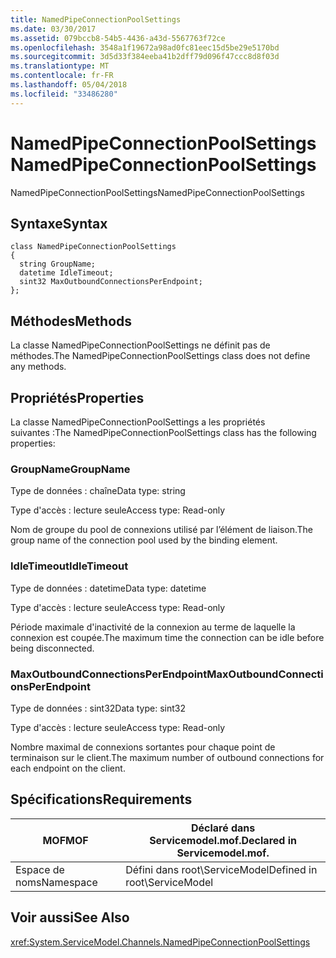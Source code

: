 ```yaml
---
title: NamedPipeConnectionPoolSettings
ms.date: 03/30/2017
ms.assetid: 079bccb8-54b5-4436-a43d-5567763f72ce
ms.openlocfilehash: 3548a1f19672a98ad0fc81eec15d5be29e5170bd
ms.sourcegitcommit: 3d5d33f384eeba41b2dff79d096f47ccc8d8f03d
ms.translationtype: MT
ms.contentlocale: fr-FR
ms.lasthandoff: 05/04/2018
ms.locfileid: "33486280"
---
```

# <a name="namedpipeconnectionpoolsettings"></a><span data-ttu-id="0bf13-102">NamedPipeConnectionPoolSettings</span><span class="sxs-lookup"><span data-stu-id="0bf13-102">NamedPipeConnectionPoolSettings</span></span>
<span data-ttu-id="0bf13-103">NamedPipeConnectionPoolSettings</span><span class="sxs-lookup"><span data-stu-id="0bf13-103">NamedPipeConnectionPoolSettings</span></span>  
  
## <a name="syntax"></a><span data-ttu-id="0bf13-104">Syntaxe</span><span class="sxs-lookup"><span data-stu-id="0bf13-104">Syntax</span></span>  
  
```  
class NamedPipeConnectionPoolSettings  
{  
  string GroupName;  
  datetime IdleTimeout;  
  sint32 MaxOutboundConnectionsPerEndpoint;  
};  
```  
  
## <a name="methods"></a><span data-ttu-id="0bf13-105">Méthodes</span><span class="sxs-lookup"><span data-stu-id="0bf13-105">Methods</span></span>  
 <span data-ttu-id="0bf13-106">La classe NamedPipeConnectionPoolSettings ne définit pas de méthodes.</span><span class="sxs-lookup"><span data-stu-id="0bf13-106">The NamedPipeConnectionPoolSettings class does not define any methods.</span></span>  
  
## <a name="properties"></a><span data-ttu-id="0bf13-107">Propriétés</span><span class="sxs-lookup"><span data-stu-id="0bf13-107">Properties</span></span>  
 <span data-ttu-id="0bf13-108">La classe NamedPipeConnectionPoolSettings a les propriétés suivantes :</span><span class="sxs-lookup"><span data-stu-id="0bf13-108">The NamedPipeConnectionPoolSettings class has the following properties:</span></span>  
  
### <a name="groupname"></a><span data-ttu-id="0bf13-109">GroupName</span><span class="sxs-lookup"><span data-stu-id="0bf13-109">GroupName</span></span>  
 <span data-ttu-id="0bf13-110">Type de données : chaîne</span><span class="sxs-lookup"><span data-stu-id="0bf13-110">Data type: string</span></span>  
  
 <span data-ttu-id="0bf13-111">Type d'accès : lecture seule</span><span class="sxs-lookup"><span data-stu-id="0bf13-111">Access type: Read-only</span></span>  
  
 <span data-ttu-id="0bf13-112">Nom de groupe du pool de connexions utilisé par l’élément de liaison.</span><span class="sxs-lookup"><span data-stu-id="0bf13-112">The group name of the connection pool used by the binding element.</span></span>  
  
### <a name="idletimeout"></a><span data-ttu-id="0bf13-113">IdleTimeout</span><span class="sxs-lookup"><span data-stu-id="0bf13-113">IdleTimeout</span></span>  
 <span data-ttu-id="0bf13-114">Type de données : datetime</span><span class="sxs-lookup"><span data-stu-id="0bf13-114">Data type: datetime</span></span>  
  
 <span data-ttu-id="0bf13-115">Type d'accès : lecture seule</span><span class="sxs-lookup"><span data-stu-id="0bf13-115">Access type: Read-only</span></span>  
  
 <span data-ttu-id="0bf13-116">Période maximale d'inactivité de la connexion au terme de laquelle la connexion est coupée.</span><span class="sxs-lookup"><span data-stu-id="0bf13-116">The maximum time the connection can be idle before being disconnected.</span></span>  
  
### <a name="maxoutboundconnectionsperendpoint"></a><span data-ttu-id="0bf13-117">MaxOutboundConnectionsPerEndpoint</span><span class="sxs-lookup"><span data-stu-id="0bf13-117">MaxOutboundConnectionsPerEndpoint</span></span>  
 <span data-ttu-id="0bf13-118">Type de données : sint32</span><span class="sxs-lookup"><span data-stu-id="0bf13-118">Data type: sint32</span></span>  
  
 <span data-ttu-id="0bf13-119">Type d'accès : lecture seule</span><span class="sxs-lookup"><span data-stu-id="0bf13-119">Access type: Read-only</span></span>  
  
 <span data-ttu-id="0bf13-120">Nombre maximal de connexions sortantes pour chaque point de terminaison sur le client.</span><span class="sxs-lookup"><span data-stu-id="0bf13-120">The maximum number of outbound connections for each endpoint on the client.</span></span>  
  
## <a name="requirements"></a><span data-ttu-id="0bf13-121">Spécifications</span><span class="sxs-lookup"><span data-stu-id="0bf13-121">Requirements</span></span>  
  
|<span data-ttu-id="0bf13-122">MOF</span><span class="sxs-lookup"><span data-stu-id="0bf13-122">MOF</span></span>|<span data-ttu-id="0bf13-123">Déclaré dans Servicemodel.mof.</span><span class="sxs-lookup"><span data-stu-id="0bf13-123">Declared in Servicemodel.mof.</span></span>|  
|---------|-----------------------------------|  
|<span data-ttu-id="0bf13-124">Espace de noms</span><span class="sxs-lookup"><span data-stu-id="0bf13-124">Namespace</span></span>|<span data-ttu-id="0bf13-125">Défini dans root\ServiceModel</span><span class="sxs-lookup"><span data-stu-id="0bf13-125">Defined in root\ServiceModel</span></span>|  
  
## <a name="see-also"></a><span data-ttu-id="0bf13-126">Voir aussi</span><span class="sxs-lookup"><span data-stu-id="0bf13-126">See Also</span></span>  
 <xref:System.ServiceModel.Channels.NamedPipeConnectionPoolSettings>
